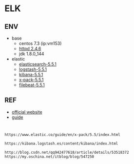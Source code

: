 # ELK

## ENV

- base
  - centos 7.3 (ip:vm153)
  - [httpd 2.4.6](env-httpd.md)
  - jdk 1.8.0_144
- elastic
  - [elasticsearch-5.5.1](elk-es.md)
  - [logstash-5.5.1](elk-logstash.md)
  - [kibana-5.5.1](elk-kibana.md)
  - [x-pack-5.5.1](elk-xpack.md)
  - [filebeat-5.5.1](elk-filebeat.md)


## REF

- [official website](https://www.elastic.co/)
- [guide](https://www.elastic.co/guide/index.html)



```html


https://www.elastic.co/guide/en/x-pack/5.5/index.html

https://kibana.logstash.es/content/kibana/index.html

http://blog.csdn.net/qq942477618/article/details/53518372
https://my.oschina.net/itblog/blog/547250
```

